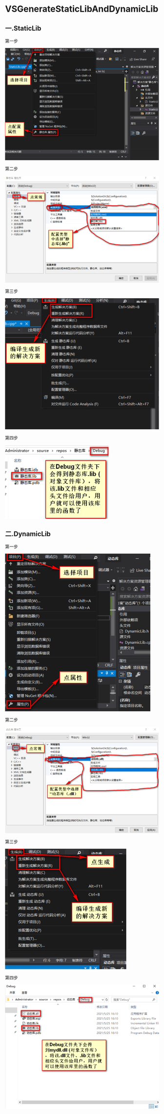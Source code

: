# VSGenerateStaticLibAndDynamicLib

## 一.StaticLib

第一步

![](https://github.com/xqcwjx/VSGenerateStaticLibAndDynamicLib/blob/main/image/1.png)

第二步

![](https://github.com/xqcwjx/VSGenerateStaticLibAndDynamicLib/blob/main/image/2.png)

第三步

![](https://github.com/xqcwjx/VSGenerateStaticLibAndDynamicLib/blob/main/image/3.png)

第四步

![](https://github.com/xqcwjx/VSGenerateStaticLibAndDynamicLib/blob/main/image/4.png)

## 二.DynamicLib

第一步

![](https://github.com/xqcwjx/VSGenerateStaticLibAndDynamicLib/blob/main/image/01.png)

第二步

![](https://github.com/xqcwjx/VSGenerateStaticLibAndDynamicLib/blob/main/image/02.png)

第三步

![](https://github.com/xqcwjx/VSGenerateStaticLibAndDynamicLib/blob/main/image/03.png)

第四步

![](https://github.com/xqcwjx/VSGenerateStaticLibAndDynamicLib/blob/main/image/04.png)
